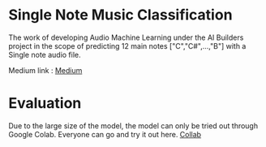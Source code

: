 # Single Note Music Classification
The work of developing Audio Machine Learning under the AI Builders project in the scope of predicting 12 main notes ["C","C#",...,"B"] with a Single note audio file.

Medium link : [Medium](https://neennera.medium.com/single-note-music-classification-by-convolutional-neural-networks-5f72434d139a)

# Evaluation
Due to the large size of the model, the model can only be tried out through Google Colab.
Everyone can go and try it out here. [Collab](https://colab.research.google.com/drive/1siTJJ0lNwO4vTTbVWnXQZkyWfMCKe-gH?usp=sharing)
